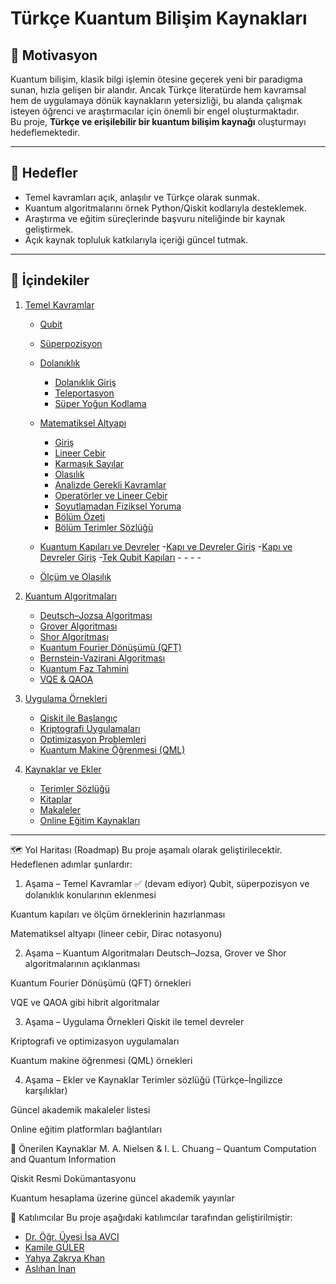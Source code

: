 # Türkçe Kuantum Bilişim Kaynakları

## 🎯 Motivasyon
Kuantum bilişim, klasik bilgi işlemin ötesine geçerek yeni bir paradigma sunan, hızla gelişen bir alandır. Ancak Türkçe literatürde hem kavramsal hem de uygulamaya dönük kaynakların yetersizliği, bu alanda çalışmak isteyen öğrenci ve araştırmacılar için önemli bir engel oluşturmaktadır.  
Bu proje, **Türkçe ve erişilebilir bir kuantum bilişim kaynağı** oluşturmayı hedeflemektedir.

---

## 📌 Hedefler
- Temel kavramları açık, anlaşılır ve Türkçe olarak sunmak.  
- Kuantum algoritmalarını örnek Python/Qiskit kodlarıyla desteklemek.  
- Araştırma ve eğitim süreçlerinde başvuru niteliğinde bir kaynak geliştirmek.  
- Açık kaynak topluluk katkılarıyla içeriği güncel tutmak.  

---

## 📑 İçindekiler

1. [Temel Kavramlar](01-temel-kavramlar/)  
   - [Qubit](01-temel-kavramlar/Qubit.ipynb)
   - [Süperpozisyon](01-temel-kavramlar/Süperpozisyon.ipynb)
   - [Dolanıklık](01-temel-kavramlar/Dolanıklık/)  
     - [Dolanıklık Giriş](01-temel-kavramlar/Dolanıklık/DolanıklıkGiriş.ipynb)  
     - [Teleportasyon](01-temel-kavramlar/Dolanıklık/Teleportasyon.ipynb)  
     - [Süper Yoğun Kodlama](01-temel-kavramlar/Dolanıklık/SüperYoğunKodlama.ipynb)
   - [Matematiksel Altyapı](01-temel-kavramlar/MatematikselAltyapı/)
     - [Giriş](01-temel-kavramlar/MatematikselAltyapı/matematiğeGiriş.ipynb)
     - [Lineer Cebir](01-temel-kavramlar/MatematikselAltyapı/lineerCebir.ipynb)
     - [Karmaşık Sayılar](01-temel-kavramlar/MatematikselAltyapı/karmasıkSayılar.ipynb)
     - [Olasılık](01-temel-kavramlar/MatematikselAltyapı/Olasılık.ipynb)
     - [Analizde Gerekli Kavramlar](01-temel-kavramlar/MatematikselAltyapı/analizGerekliKavramlar.ipynb)
     - [Operatörler ve Lineer Cebir](01-temel-kavramlar/MatematikselAltyapı/operatörlerveLineerCebir.ipynb)
     - [Soyutlamadan Fiziksel Yoruma](01-temel-kavramlar/MatematikselAltyapı/soyutlamadanFizikselYoruma.ipynb)
     - [Bölüm Özeti](01-temel-kavramlar/MatematikselAltyapı/matematikÖzet.ipynb)
     - [Bölüm Terimler Sözlüğü](01-temel-kavramlar/MatematikselAltyapı/matematikselAltyapıSözlük.ipynb)

   - [Kuantum Kapıları ve Devreler](01-temel-kavramlar/KuantumKapılarıveDevreler/)
     -[Kapı ve Devreler Giriş](01-temel-kavramlar/KuantumKapılarıveDevreler/kapıveDevrelerGiriş.ipynb)
     -[Kapı ve Devreler Giriş](01-temel-kavramlar/KuantumKapılarıveDevreler/)
     -[Tek Qubit Kapıları](01-temel-kavramlar/KuantumKapılarıveDevreler/tekQubitKapıları.ipynb)
     -[](01-temel-kavramlar/KuantumKapılarıveDevreler/)
     -[](01-temel-kavramlar/KuantumKapılarıveDevreler/)
     -[](01-temel-kavramlar/KuantumKapılarıveDevreler/)
     -[](01-temel-kavramlar/KuantumKapılarıveDevreler/)


   - [Ölçüm ve Olasılık](01-temel-kavramlar/Ölcum.ipynb)  

3. [Kuantum Algoritmaları](02-KuantumAlgoritmaları)  
   - [Deutsch–Jozsa Algoritması](02-KuantumAlgoritmaları/DeutschJozsa.ipynb)  
   - [Grover Algoritması](02-KuantumAlgoritmaları/Grover.ipynb)  
   - [Shor Algoritması](02-KuantumAlgoritmaları/Shor.ipynb)  
   - [Kuantum Fourier Dönüşümü (QFT)](02-KuantumAlgoritmaları/KuantumFourierDönüşümü.ipynb.ipynb)  
   - [Bernstein-Vazirani Algoritması](02-KuantumAlgoritmaları/Bernstein-VaziraniAlgoritması.ipynb)
   - [Kuantum Faz Tahmini](02-KuantumAlgoritmaları/QPhaseEstimation.ipynb)
   - [VQE & QAOA](02-KuantumAlgoritmaları/vqe-qaoa.ipynb)

4. [Uygulama Örnekleri](03-uygulamalar/)  
   - [Qiskit ile Başlangıç](03-uygulamalar/qiskit-giris.ipynb)  
   - [Kriptografi Uygulamaları](03-uygulamalar/kriptografi.ipynb)  
   - [Optimizasyon Problemleri](03-uygulamalar/optimizasyon.ipynbd)  
   - [Kuantum Makine Öğrenmesi (QML)](03-uygulamalar/qml.ipynb)  

5. [Kaynaklar ve Ekler](04-kaynaklar/)  
   - [Terimler Sözlüğü](04-kaynaklar/sozluk.ipynb)  
   - [Kitaplar](04-kaynaklar/kitaplar.ipynb)  
   - [Makaleler](04-kaynaklar/makaleler.ipynb)  
   - [Online Eğitim Kaynakları](04-kaynaklar/online-egitim.ipynb)  

---

🗺️ Yol Haritası (Roadmap)
Bu proje aşamalı olarak geliştirilecektir. Hedeflenen adımlar şunlardır:

1. Aşama – Temel Kavramlar ✅ (devam ediyor)
Qubit, süperpozisyon ve dolanıklık konularının eklenmesi

Kuantum kapıları ve ölçüm örneklerinin hazırlanması

Matematiksel altyapı (lineer cebir, Dirac notasyonu)

2. Aşama – Kuantum Algoritmaları
Deutsch–Jozsa, Grover ve Shor algoritmalarının açıklanması

Kuantum Fourier Dönüşümü (QFT) örnekleri

VQE ve QAOA gibi hibrit algoritmalar

3. Aşama – Uygulama Örnekleri
Qiskit ile temel devreler

Kriptografi ve optimizasyon uygulamaları

Kuantum makine öğrenmesi (QML) örnekleri

4. Aşama – Ekler ve Kaynaklar
Terimler sözlüğü (Türkçe–İngilizce karşılıklar)

Güncel akademik makaleler listesi

Online eğitim platformları bağlantıları


📖 Önerilen Kaynaklar
M. A. Nielsen & I. L. Chuang – Quantum Computation and Quantum Information

Qiskit Resmi Dokümantasyonu

Kuantum hesaplama üzerine güncel akademik yayınlar

👥 Katılımcılar
Bu proje aşağıdaki katılımcılar tarafından geliştirilmiştir:

- [Dr. Öğr. Üyesi İsa AVCI](https://github.com/iavci1981)
- [Kamile GÜLER](https://github.com/KamileGULER)
- [Yahya Zakrya Khan](https://github.com/Yahya3mn)
- [Aslıhan İnan](https://github.com/AslihanINAN)
